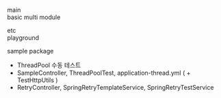 
main <br>
basic multi module <br>


etc <br>
playground <br>

sample package <br>

- ThreadPool 수동 테스트
- SampleController, ThreadPoolTest, application-thread.yml ( + TestHttpUtils )
- RetryController, SpringRetryTemplateService, SpringRetryTestService